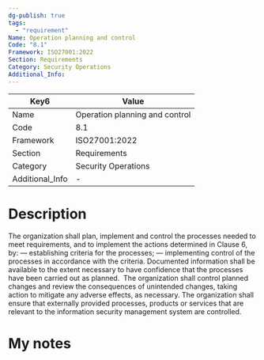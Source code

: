 ```yaml
---
dg-publish: true
tags:
  - "requirement"
Name: Operation planning and control
Code: "8.1"
Framework: ISO27001:2022
Section: Requirements
Category: Security Operations
Additional_Info: 
---
```


<div><table class="dataview table-view-table"><thead class="table-view-thead"><tr class="table-view-tr-header"><th class="table-view-th"><span>Key</span><span class="dataview small-text">6</span></th><th class="table-view-th"><span>Value</span></th></tr></thead><tbody class="table-view-tbody"><tr><td><span>Name</span></td><td><span>Operation planning and control</span></td></tr><tr><td><span>Code</span></td><td><span>8.1</span></td></tr><tr><td><span>Framework</span></td><td><span>ISO27001:2022</span></td></tr><tr><td><span>Section</span></td><td><span>Requirements</span></td></tr><tr><td><span>Category</span></td><td><span>Security Operations</span></td></tr><tr><td><span>Additional_Info</span></td><td><span>-</span></td></tr></tbody></table></div>

# Description

The organization shall plan, implement and control the processes needed to meet requirements, and to implement the actions determined in Clause 6, by: 
— establishing criteria for the processes;
 — implementing control of the processes in accordance with the criteria. 
Documented information shall be available to the extent necessary to have confidence that the processes have been carried out as planned. 
The organization shall control planned changes and review the consequences of unintended changes, taking action to mitigate any adverse effects, as necessary. 
The organization shall ensure that externally provided processes, products or services that are relevant to the information security management system are controlled.

# My notes
